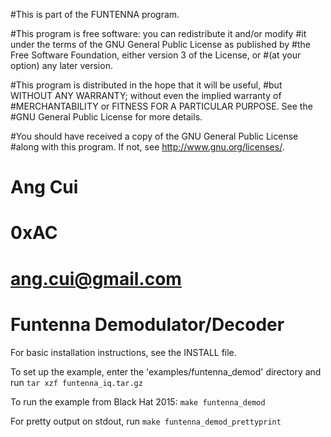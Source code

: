 #This is part of the FUNTENNA program.

#This program is free software: you can redistribute it and/or modify
#it under the terms of the GNU General Public License as published by
#the Free Software Foundation, either version 3 of the License, or
#(at your option) any later version.

#This program is distributed in the hope that it will be useful,
#but WITHOUT ANY WARRANTY; without even the implied warranty of
#MERCHANTABILITY or FITNESS FOR A PARTICULAR PURPOSE.  See the
#GNU General Public License for more details.

#You should have received a copy of the GNU General Public License
#along with this program.  If not, see <http://www.gnu.org/licenses/>.

# Ang Cui
# 0xAC
# ang.cui@gmail.com

# Funtenna Demodulator/Decoder

For basic installation instructions, see the INSTALL file.

To set up the example, enter the 'examples/funtenna_demod' directory and run
`tar xzf funtenna_iq.tar.gz`

To run the example from Black Hat 2015:
`make funtenna_demod`

For pretty output on stdout, run
`make funtenna_demod_prettyprint`

